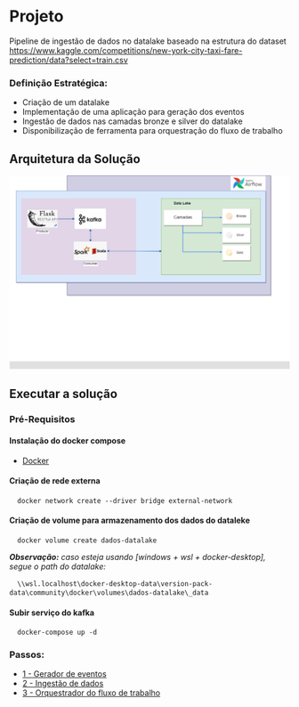 # Projeto
Pipeline de ingestão de dados no datalake baseado na estrutura do dataset https://www.kaggle.com/competitions/new-york-city-taxi-fare-prediction/data?select=train.csv

### Definição Estratégica:
- Criação de um datalake
- Implementação de uma aplicação para geração dos eventos
- Ingestão de dados nas camadas bronze e silver do datalake
- Disponibilização de ferramenta para orquestração do fluxo de trabalho

## Arquitetura da Solução
![img.png](./img/img.png)


## Executar a solução

### Pré-Requisitos
#### Instalação do docker compose
- [Docker](https://docs.docker.com/compose/install/)

#### Criação de rede externa
```
  docker network create --driver bridge external-network
```

#### Criação de volume para armazenamento dos dados do dataleke
```
  docker volume create dados-datalake
```

***Observação:*** _caso esteja usando [windows + wsl + docker-desktop], segue o path do datalake:_
```
  \\wsl.localhost\docker-desktop-data\version-pack-data\community\docker\volumes\dados-datalake\_data
```


#### Subir serviço do kafka
```
  docker-compose up -d
```

### Passos:
  - [1 - Gerador de eventos](app-producer)
  - [2 - Ingestão de dados](app-consumer) 
  - [3 - Orquestrador do fluxo de trabalho](airflow)
